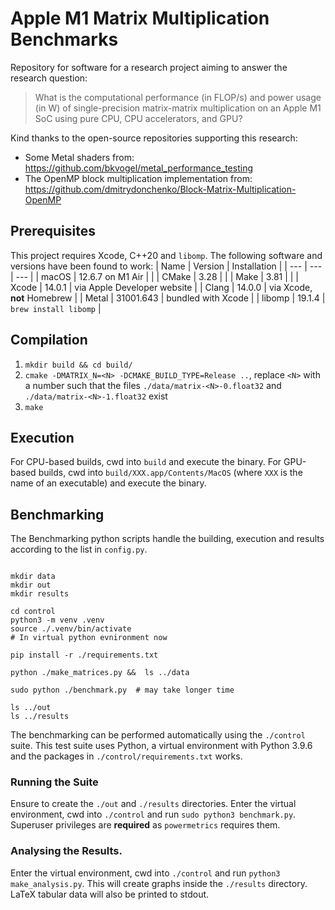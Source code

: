 # Apple M1 Matrix Multiplication Benchmarks

Repository for software for a research project aiming to answer the research question:
> What is the computational performance (in FLOP/s) and power usage (in W) of single-precision matrix-matrix multiplication on an Apple M1 SoC using pure CPU, CPU accelerators, and GPU?

Kind thanks to the open-source repositories supporting this research:
* Some Metal shaders from: https://github.com/bkvogel/metal_performance_testing
* The OpenMP block multiplication implementation from: https://github.com/dmitrydonchenko/Block-Matrix-Multiplication-OpenMP

## Prerequisites

This project requires Xcode, C++20 and `libomp`. The following software and versions have been found to work:
| Name | Version | Installation |
| --- | --- | --- |
| macOS | 12.6.7 on M1 Air | |
| CMake | 3.28 | |
| Make | 3.81 | |
| Xcode | 14.0.1 | via Apple Developer website |
| Clang | 14.0.0 | via Xcode, **not** Homebrew |
| Metal | 31001.643 | bundled with Xcode |
| libomp | 19.1.4 | `brew install libomp` |

## Compilation

1. `mkdir build && cd build/`
2. `cmake -DMATRIX_N=<N> -DCMAKE_BUILD_TYPE=Release ..`, replace `<N>` with a number such that the files `./data/matrix-<N>-0.float32` and `./data/matrix-<N>-1.float32` exist
3. `make`

## Execution

For CPU-based builds, cwd into `build` and execute the binary.
For GPU-based builds, cwd into `build/XXX.app/Contents/MacOS` (where `XXX` is the name of an executable) and execute the binary.

## Benchmarking

The Benchmarking python scripts handle the building, execution and results according to the list in `config.py`.

``` shell

mkdir data
mkdir out
mkdir results

cd control 
python3 -m venv .venv
source ./.venv/bin/activate
# In virtual python evnironment now

pip install -r ./requirements.txt

python ./make_matrices.py &&  ls ../data

sudo python ./benchmark.py  # may take longer time

ls ../out
ls ../results

```

The benchmarking can be performed automatically using the `./control` suite.
This test suite uses Python, a virtual environment with Python 3.9.6 and the packages in `./control/requirements.txt` works.

### Running the Suite

Ensure to create the `./out` and `./results` directories.
Enter the virtual environment, cwd into `./control` and run `sudo python3 benchmark.py`. 
Superuser privileges are **required** as `powermetrics` requires them.

### Analysing the Results.

Enter the virtual environment, cwd into `./control` and run `python3 make_analysis.py`.
This will create graphs inside the `./results` directory.
LaTeX tabular data will also be printed to stdout.